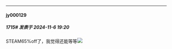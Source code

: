﻿
*****

####  jy000129  
##### 1715#       发表于 2024-11-6 19:20

STEAM65%off了，我觉得还能等等<img src="https://static.saraba1st.com/image/smiley/face2017/067.png" referrerpolicy="no-referrer">

